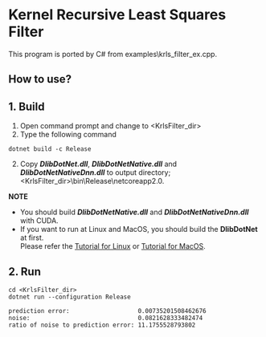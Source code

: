 ﻿# Kernel Recursive Least Squares Filter
 
This program is ported by C# from examples\krls_filter_ex.cpp.

## How to use?

## 1. Build

1. Open command prompt and change to &lt;KrlsFilter_dir&gt;
1. Type the following command
````
dotnet build -c Release
````
2. Copy ***DlibDotNet.dll***, ***DlibDotNetNative.dll*** and ***DlibDotNetNativeDnn.dll*** to output directory; &lt;KrlsFilter_dir&gt;\bin\Release\netcoreapp2.0.

**NOTE**  
- You should build ***DlibDotNetNative.dll*** and ***DlibDotNetNativeDnn.dll*** with CUDA.
- If you want to run at Linux and MacOS, you should build the **DlibDotNet** at first.  
Please refer the [Tutorial for Linux](https://github.com/takuya-takeuchi/DlibDotNet/wiki/Tutorial-for-Linux) or [Tutorial for MacOS](https://github.com/takuya-takeuchi/DlibDotNet/wiki/Tutorial-for-MacOS).

## 2. Run

````
cd <KrlsFilter_dir>
dotnet run --configuration Release

prediction error:                   0.00735201508462676
noise:                              0.0821628333482474
ratio of noise to prediction error: 11.1755528793802
````